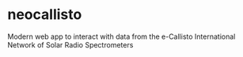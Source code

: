 # neocallisto
Modern web app to interact with data from the e-Callisto International Network of Solar Radio Spectrometers
